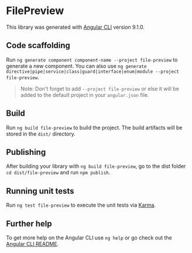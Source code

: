 # FilePreview

This library was generated with [Angular CLI](https://github.com/angular/angular-cli) version 9.1.0.

## Code scaffolding

Run `ng generate component component-name --project file-preview` to generate a new component. You can also use `ng generate directive|pipe|service|class|guard|interface|enum|module --project file-preview`.
> Note: Don't forget to add `--project file-preview` or else it will be added to the default project in your `angular.json` file. 

## Build

Run `ng build file-preview` to build the project. The build artifacts will be stored in the `dist/` directory.

## Publishing

After building your library with `ng build file-preview`, go to the dist folder `cd dist/file-preview` and run `npm publish`.

## Running unit tests

Run `ng test file-preview` to execute the unit tests via [Karma](https://karma-runner.github.io).

## Further help

To get more help on the Angular CLI use `ng help` or go check out the [Angular CLI README](https://github.com/angular/angular-cli/blob/master/README.md).
